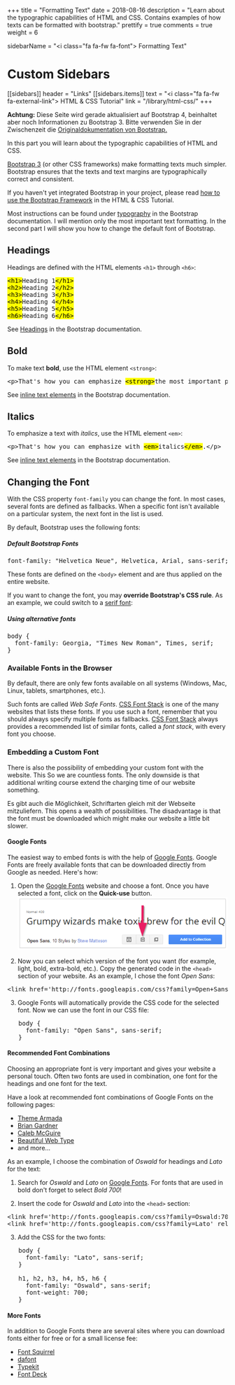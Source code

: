 +++
title = "Formatting Text"
date = 2018-08-16
description = "Learn about the typographic capabilities of HTML and CSS. Contains examples of how texts can be formatted with bootstrap."
prettify = true
comments = true
weight = 6

sidebarName = "<i class=\"fa fa-fw fa-font\"></i> Formatting Text"

# Custom Sidebars
[[sidebars]]
header = "Links"
[[sidebars.items]]
text = "<i class=\"fa fa-fw fa-external-link\"></i> HTML & CSS Tutorial"
link = "/library/html-css/"
+++

<div class="alert alert-danger">
<strong>Achtung:</strong> Diese Seite wird gerade aktualisiert auf Bootstrap 4, beinhaltet aber noch Informationen zu Bootstrap 3. Bitte verwenden Sie in der Zwischenzeit die <a class="alert-link" target="_blank" href="https://getbootstrap.com/">Originaldokumentation von Bootstrap.</a> 
</div>

In this part you will learn about the typographic capabilities of HTML and CSS.

[Bootstrap 3](http://holdirbootstrap.de/) (or other CSS frameworks) make formatting texts much simpler. Bootstrap ensures that the texts and text margins are typographically correct and consistent.

<div class="alert alert-warning">
  If you haven't yet integrated Bootstrap in your project, please read <a href="/library/html-css/part7/" class="alert-link">how to use the Bootstrap Framework</a> in the HTML &amp; CSS Tutorial.
</div>

Most instructions can be found under [typography](hhttp://getbootstrap.com/css/#type) in the Bootstrap documentation. I will mention only the most important text formatting. In the second part I will show you how to change the default font of Bootstrap.


## Headings

Headings are defined with the HTML elements `<h1>` through `<h6>`:

<pre class="prettyprint lang-html">
<mark>&lt;h1></mark>Heading 1<mark>&lt;/h1></mark>
<mark>&lt;h2></mark>Heading 2<mark>&lt;/h2></mark>
<mark>&lt;h3></mark>Heading 3<mark>&lt;/h3></mark>
<mark>&lt;h4></mark>Heading 4<mark>&lt;/h4></mark>
<mark>&lt;h5></mark>Heading 5<mark>&lt;/h5></mark>
<mark>&lt;h6></mark>Heading 6<mark>&lt;/h6></mark>
</pre>

See [Headings](http://getbootstrap.com/css/#type-headings) in the Bootstrap documentation.


## Bold

To make text **bold**, use the HTML element `<strong>`:

<pre class="prettyprint lang-html">
&lt;p>That's how you can emphasize <mark>&lt;strong></mark>the most important part<mark>&lt;/strong></mark>.&lt;/p>
</pre>

See [inline text elements](http://getbootstrap.com/css/#type-inline-text) in the Bootstrap documentation.


## Italics

To emphasize a text with *italics*, use the HTML element `<em>`:

<pre class="prettyprint lang-html">
&lt;p>That's how you can emphasize with <mark>&lt;em></mark>italics<mark>&lt;/em></mark>.&lt;/p>
</pre>

See [inline text elements](http://getbootstrap.com/css/#type-inline-text) in the Bootstrap documentation.


## Changing the Font

With the CSS property `font-family` you can change the font. In most cases, several fonts are defined as fallbacks. When a specific font isn't available on a particular system, the next font in the list is used.

By default, Bootstrap uses the following fonts:


##### Default Bootstrap Fonts

<pre class="prettyprint lang-css">
font-family: "Helvetica Neue", Helvetica, Arial, sans-serif;
</pre>

These fonts are defined on the `<body>` element and are thus applied on the entire website.

If you want to change the font, you may **override Bootstrap's CSS rule**. As an example, we could switch to a [serif font](http://en.wikipedia.org/wiki/Serif):


##### Using alternative fonts

<pre class="prettyprint lang-css">
body {
  font-family: Georgia, "Times New Roman", Times, serif;
}
</pre>


### Available Fonts in the Browser

By default, there are only few fonts available on all systems (Windows, Mac, Linux, tablets, smartphones, etc.).

Such fonts are called *Web Safe Fonts*. [CSS Font Stack](http://cssfontstack.com/) is one of the many websites that lists these fonts. If you use such a font, remember that you should always specify multiple fonts as fallbacks. [CSS Font Stack](http://cssfontstack.com/) always provides a recommended list of similar fonts, called a *font stack*, with every font you choose.


### Embedding a Custom Font

There is also the possibility of embedding your custom font with the website. This So we are countless fonts. The only downside is that additional writing course extend the charging time of our website something.

Es gibt auch die Möglichkeit, Schriftarten gleich mit der Webseite mitzuliefern. This opens a wealth of possibilities. The disadvantage is that the font must be downloaded which might make our website a little bit slower.


#### Google Fonts

The easiest way to embed fonts is with the help of [Google Fonts](https://www.google.com/fonts). Google Fonts are freely available fonts that can be downloaded directly from Google as needed. Here's how:

1. Open the [Google Fonts](https://www.google.com/fonts) website and choose a font. Once you have selected a font, click on the **Quick-use** button.   
![Quick Use](google-fonts-quick-use.png)

2. Now you can select which version of the font you want (for example, light, bold, extra-bold, etc.). Copy the generated code in the `<head>` section of your website. As an example, I chose the font *Open Sans*:   
<pre class="prettyprint lang-html">
&lt;link href='http://fonts.googleapis.com/css?family=Open+Sans' rel='stylesheet' type='text/css'>
</pre>

3. Google Fonts will automatically provide the CSS code for the selected font. Now we can use the font in our CSS file:   
<pre class="prettyprint lang-css">
   body {
     font-family: "Open Sans", sans-serif;
   }
</pre>


#### Recommended Font Combinations 

Choosing an appropriate font is very important and gives your website a personal touch. Often two fonts are used in combination, one font for the headings and one font for the text.

Have a look at recommended font combinations of Google Fonts on the following pages:
* [Theme Armada](http://blog.themearmada.com/8-amazing-google-font-combinations/)
* [Brian Gardner](http://briangardner.com/google-font-combinations/)
* [Caleb McGuire](http://www.mrmcguire.com/10-useful-google-font-combinations-for-your-next-site/)
* [Beautiful Web Type](http://hellohappy.org/beautiful-web-type/)
* and more...

As an example, I choose the combination of *Oswald* for headings and *Lato* for the text:

1. Search for *Oswald* and *Lato* on [Google Fonts](https://www.google.com/fonts). For fonts that are used in bold don't forget to select *Bold 700*!

2. Insert the code for *Oswald* and *Lato* into the `<head>` section:   
<pre class="prettyprint lang-html">
&lt;link href='http://fonts.googleapis.com/css?family=Oswald:700' rel='stylesheet' type='text/css'>
&lt;link href='http://fonts.googleapis.com/css?family=Lato' rel='stylesheet' type='text/css'>
</pre>

3. Add the CSS for the two fonts:
<pre class="prettyprint lang-css">
   body {
     font-family: "Lato", sans-serif;
   }
   
   h1, h2, h3, h4, h5, h6 {
     font-family: "Oswald", sans-serif;
     font-weight: 700;
   }
</pre>



#### More Fonts

In addition to Google Fonts there are several sites where you can download fonts either for free or for a small license fee:

* [Font Squirrel](http://www.fontsquirrel.com/)
* [dafont](http://www.dafont.com/)
* [Typekit](https://typekit.com/)
* [Font Deck](http://fontdeck.com/)


